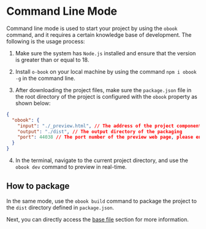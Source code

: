 # Command Line Mode


Command line mode is used to start your project by using the `obook` command, and it requires a certain knowledge base of development. The following is the usage process:
1. Make sure the system has `Node.js` installed and ensure that the version is greater than or equal to 18.

2. Install `o-book` on your local machine by using the command `npm i obook -g` in the command line.

3. After downloading the project files, make sure the `package.json` file in the root directory of the project is configured with the `obook` property as shown below:
```json
{
  "obook": {
    "input": "./_preview.html", // The address of the project component preview page
    "output": "./dist", // The output directory of the packaging
    "port": 44038 // The port number of the preview web page, please ensure that the port number does not conflict with other services
  }
}
```

4. In the terminal, navigate to the current project directory, and use the `obook dev` command to preview in real-time.

## How to package

In the same mode, use the `obook build` command to package the project to the `dist` directory defined in `package.json`.

Next, you can directly access the [base file](../base-files.md) section for more information.

